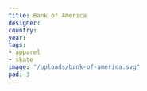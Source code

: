 ```yaml
---
title: Bank of America
designer: 
country: 
year: 
tags:
- apparel
- skate
image: "/uploads/bank-of-america.svg"
pad: 3
---
```


